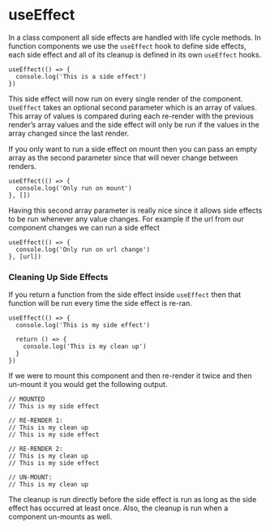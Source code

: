 # useEffect

 In a class component all side effects are handled with life cycle methods. In function components we use the `useEffect` hook to define side effects, each side effect and all of its cleanup is defined in its own `useEffect` hooks.

```text
useEffect(() => {
  console.log('This is a side effect')
})
```

This side effect will now run on every single render of the component.  `UseEffect` takes an optional second parameter which is an array of values. This array of values is compared during each re-render with the previous render’s array values and the side effect will only be run if the values in the array changed since the last render.

If you only want to run a side effect on mount then you can pass an empty array as the second parameter since that will never change between renders.

```text
useEffect(() => {
  console.log('Only run on mount')
}, [])
```

Having this second array parameter is really nice since it allows side effects to be run whenever any value changes. For example if the url from our component changes we can run a side effect

```text
useEffect(() => {
  console.log('Only run on url change')
}, [url])
```

### Cleaning Up Side Effects

 If you return a function from the side effect inside `useEffect` then that function will be run every time the side effect is re-ran.

```text
useEffect(() => {
  console.log('This is my side effect')

  return () => {
    console.log('This is my clean up')
  }
})
```

If we were to mount this component and then re-render it twice and then un-mount it you would get the following output.

```text
// MOUNTED
// This is my side effect

// RE-RENDER 1:
// This is my clean up
// This is my side effect

// RE-RENDER 2:
// This is my clean up
// This is my side effect

// UN-MOUNT:
// This is my clean up
```

The cleanup is run directly before the side effect is run as long as the side effect has occurred at least once. Also, the cleanup is run when a component un-mounts as well.

